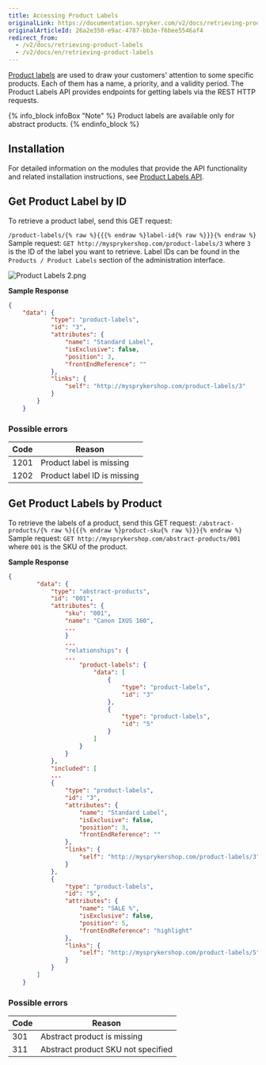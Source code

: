 ```yaml
---
title: Accessing Product Labels
originalLink: https://documentation.spryker.com/v2/docs/retrieving-product-labels
originalArticleId: 26a2e350-e9ac-4787-bb3e-f6bee5546af4
redirect_from:
  - /v2/docs/retrieving-product-labels
  - /v2/docs/en/retrieving-product-labels
---
```


[Product labels](/docs/scos/dev/features/201903.0/product-management/dynamic-product-labels.html) are used to draw your customers' attention to some specific products. Each of them has a name, a priority, and a validity period. The Product Labels API provides endpoints for getting labels via the REST HTTP requests.

{% info_block infoBox "Note" %}
Product labels are available only for abstract products.
{% endinfo_block %}

## Installation
For detailed information on the modules that provide the API functionality and related installation instructions, see [Product Labels API](https://documentation.spryker.com/v2/docs/promotions-and-discounts-feature-integration-201907).

## Get Product Label by ID
To retrieve a product label, send this GET request:

`/product-labels/{% raw %}{{{% endraw %}label-id{% raw %}}}{% endraw %}`
Sample request: `GET http://mysprykershop.com/product-labels/3`
where `3` is the ID of the label you want to retrieve.
Label IDs can be found in the `Products / Product Labels` section of the administration interface.

![Product Labels 2.png](https://cdn.document360.io/9fafa0d5-d76f-40c5-8b02-ab9515d3e879/Images/Documentation/Product%20Labels%202.png) 

**Sample Response**
```json
{
    "data": {
			"type": "product-labels",
			"id": "3",
			"attributes": {
				"name": "Standard Label",
				"isExclusive": false,
				"position": 3,
				"frontEndReference": ""
			},
			"links": {
				"self": "http://mysprykershop.com/product-labels/3"
			}
		}
	}
```

### Possible errors
| Code | Reason |
| --- | --- |
| 1201 | Product label is missing |
| 1202 | Product label ID is missing |

## Get Product Labels by Product
To retrieve the labels of a product, send this GET request:
`/abstract-products/{% raw %}{{{% endraw %}product-sku{% raw %}}}{% endraw %}`
Sample request: `GET http://mysprykershop.com/abstract-products/001`
where `001` is the SKU of the product.

**Sample Response**
```json
{
		"data": {
			"type": "abstract-products",
			"id": "001",
			"attributes": {
				"sku": "001",
				"name": "Canon IXUS 160",
				...
				}
				...
				"relationships": {
				...
					"product-labels": {
						"data": [
							{
								"type": "product-labels",
								"id": "3"
							},
							{
								"type": "product-labels",
								"id": "5"
							}
						]
					}
				}
			},
			"included": [
			...
			{
				"type": "product-labels",
				"id": "3",
				"attributes": {
					"name": "Standard Label",
					"isExclusive": false,
					"position": 3,
					"frontEndReference": ""
				},
				"links": {
					"self": "http://mysprykershop.com/product-labels/3"
				}
			},
			{
				"type": "product-labels",
				"id": "5",
				"attributes": {
					"name": "SALE %",
					"isExclusive": false,
					"position": 5,
					"frontEndReference": "highlight"
				},
				"links": {
					"self": "http://mysprykershop.com/product-labels/5"
				}
			}
		]
	}
```

### Possible errors
| Code | Reason |
| --- | --- |
| 301 | Abstract product is missing |
| 311 | Abstract product SKU not specified |
